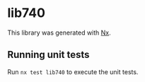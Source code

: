 # lib740

This library was generated with [Nx](https://nx.dev).

## Running unit tests

Run `nx test lib740` to execute the unit tests.
